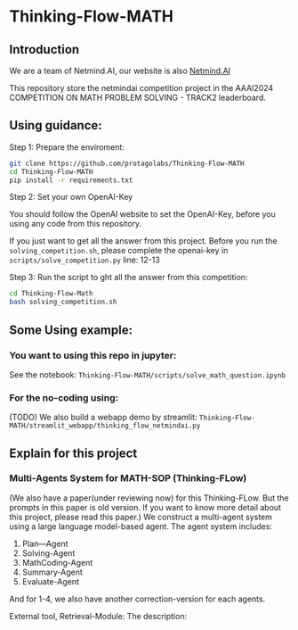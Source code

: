 # Thinking-Flow-MATH

## Introduction 

We are a team of Netmind.AI, our website is also [Netmind.AI](netmind.ai)

This repository store the netmindai competition project in the AAAI2024 COMPETITION ON MATH PROBLEM SOLVING - TRACK2 leaderboard.

## Using guidance:

Step 1: Prepare the enviroment:

```bash
git clone https://github.com/protagolabs/Thinking-Flow-MATH
cd Thinking-Flow-MATH 
pip install -r requirements.txt
```

Step 2: Set your own OpenAI-Key

You should follow the OpenAI website to set the OpenAI-Key, before you using any code from this repository.

If you just want to get all the answer from this project. Before you run the `solving_competition.sh`, please complete the openai-key in `scripts/solve_competition.py` line: 12-13

Step 3: Run the script to ght all the answer from this competition:

```bash 
cd Thinking-Flow-Math 
bash solving_competition.sh
```

## Some Using example:

### You want to using this repo in jupyter:

See the notebook: `Thinking-Flow-MATH/scripts/solve_math_question.ipynb`

### For the no-coding using:

(TODO)
We also build a webapp demo by streamlit: `Thinking-Flow-MATH/streamlit_webapp/thinking_flow_netmindai.py`

## Explain for this project

### Multi-Agents System for MATH-SOP (Thinking-FLow)

(We also have a paper(under reviewing now) for this Thinking-FLow. But the prompts in this paper is old version. If you want to know more detail about this project, please read this paper.)
We construct a multi-agent system using a large language model-based agent. The agent system includes:

1. Plan—Agent
2. Solving-Agent
3. MathCoding-Agent
4. Summary-Agent
5. Evaluate-Agent

And for 1-4, we also have another correction-version for each agents.

External tool, Retrieval-Module:
The description: 






